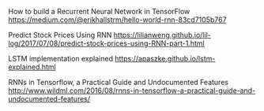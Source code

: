 How to build a Recurrent Neural Network in TensorFlow
https://medium.com/@erikhallstrm/hello-world-rnn-83cd7105b767

Predict Stock Prices Using RNN
https://lilianweng.github.io/lil-log/2017/07/08/predict-stock-prices-using-RNN-part-1.html

LSTM implementation explained
https://apaszke.github.io/lstm-explained.html

RNNs in Tensorflow, a Practical Guide and Undocumented Features
http://www.wildml.com/2016/08/rnns-in-tensorflow-a-practical-guide-and-undocumented-features/

